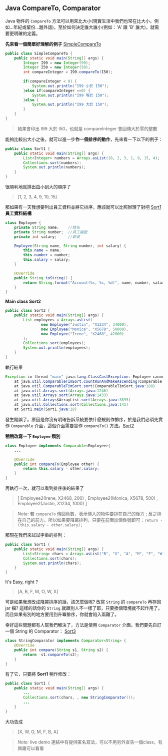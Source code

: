 ## Java CompareTo, Comparator

Java 物件的 `CompareTo` 方法可以用來比大小(現實生活中我們也常在比大小，例如...年紀或輩份...題外話)，至於如何決定誰大誰小(例如：'A' 跟 'B' 誰大)，就需要更明確的定義。

**先來看一個簡單好理解的例子** [SimpleCompareTo](http://tpcg.io/NiNOpd)
```java
public class SimpleCompareTo {
	public static void main(String[] args) {
        Integer I99 = new Integer(99);
        Integer I50 = new Integer(50);        
        int compareInteger = I99.compareTo(I50);
        
        if(compareInteger < 0) {
            System.out.println("I99 小於 I50");
        }else if(compareInteger ==0) {
            System.out.println("I99 等於 I50");
        }else {
            System.out.println("I99 大於 I50");
        }        
    }
}
```

> 結果會印出 I99 大於 I50，也就是 compareInteger 會回傳大於零的整數

能夠比較出大小之後，就可以進一步**作一個排序的動作**，先來看一下以下的例子： 
```java
public class Sort1 {
    public static void main(String[] args) {
        List<Integer> numbers = Arrays.asList(10, 2, 3, 1, 9, 15, 4);
        Collections.sort(numbers);
        System.out.println(numbers);
    }
}
```

很順利地就排出由小到大的順序了
> [1, 2, 3, 4, 9, 10, 15]

那如果有一天我想要列出員工資料並將它排序，應該就可以比照辦理了對吧 [Sort1](http://tpcg.io/KVlAjP)
**員工資料結構**
```java
class Employee {
    private String name;	//姓名
    private String number;	//員工編號
    private int salary;		//薪資

    Employee(String name, String number, int salary) {
        this.name = name;
        this.number = number;
        this.salary = salary;
    }

    @Override
    public String toString() {
        return String.format("Account(%s, %s, %d)", name, number, salary);
    } 
}
```

**Main class Sort2**
```java
public class Sort2 {
	public static void main(String[] args) {
        List employees = Arrays.asList(
                new Employee("Justin", "X1234", 34000),
                new Employee("Monica", "X5678", 50000),
                new Employee("Irene", "X2468", 42000)
        );
        Collections.sort(employees);
        System.out.println(employees);
    }
}
```

執行結果
```java
Exception in thread "main" java.lang.ClassCastException: Employee cannot be cast to java.lang.Comparable
	at java.util.ComparableTimSort.countRunAndMakeAscending(ComparableTimSort.java:320)
	at java.util.ComparableTimSort.sort(ComparableTimSort.java:188)
	at java.util.Arrays.sort(Arrays.java:1246)
	at java.util.Arrays.sort(Arrays.java:1433)
	at java.util.Arrays$ArrayList.sort(Arrays.java:3895)
	at java.util.Collections.sort(Collections.java:141)
	at Sort1.main(Sort1.java:18)
```

發生錯誤了。原因是你沒有明確告訴系統要依什麼規則作排序，於是我們必須先實作 `Comparable` 介面，這個介面需要實作 `compareTo()` 方法。[Sort2](http://tpcg.io/4r7PLb)

**稍稍改寫一下 `Employee` 類別** 
```java
class Employee implements Comparable<Employee>{
    ...

    @Override
    public int compareTo(Employee other) {
        return this.salary - other.salary;
    }
}
```

再執行一次，就可以看到排序後的結果了
> [ Employee2(Irene, X2468, 200) , Employee2(Monica, X5678, 500) , Employee2(Justin, X1234, 1000) ]

> _Note:_ 若 `compareTo` 傳回負數，表示傳入的物件要排在自己的後方 ; 反之排在自己的前方。所以如果要降冪排列，只要在前面加個負號即可：`return -(this.salary - other.salary);`

那現在我們來試試字串的排列：
```java
public class Sort1 {
    public static void main(String[] args) {
        List<String> chars = Arrays.asList("B", "X", "A", "M", "F", "W", "O");
        Collections.sort(chars);
        System.out.println(chars);
    }
}
```

It's Easy, right ?
> [A, B, F, M, O, W, X]

可是如果我想改成降冪排序的話，該怎麼做呢? 改寫 `String` 的 `compareTo` 再存回 jar 檔? 這樣的話你的 `String` 就跟別人不一樣了耶，只要換個環境就不起作用了。而且如果有別的地方要用到升冪排序，你就會陷入兩難了。

幸好這些問題都有人幫我們解決了，方法是使用 `Comparator` 介面。我們要先自訂一個 String 的 Comparator： [Sort3](http://tpcg.io/kZcoRq)
```java
class StringComparator implements Comparator<String> {
    @Override
    public int compare(String s1, String s2) {
        return -s1.compareTo(s2);
    }
}
```

有了它，只要將 **Sort1** 稍作修改：
```java
public class Sort1 {
    public static void main(String[] args) {
        ...
        Collections.sort(chars, , new StringComparator());
        ...
    }
}
```

大功告成
> [X, W, O, M, F, B, A]

> _Note:_ live demo 連結中有提供匿名寫法，可以不用另外宣告一個class，有興趣可以看看
